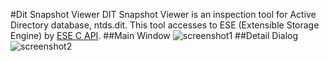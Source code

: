 #Dit Snapshot Viewer
DIT Snapshot Viewer is an inspection tool for Active Directory database, ntds.dit. This tool accesses to ESE (Extensible Storage Engine) by [ESE C API](https://msdn.microsoft.com/en-us/library/gg269259%28v=exchg.10%29.aspx).
##Main Window
![screenshot1](https://raw.githubusercontent.com/yosqueoy/ditsnap/master/images/screenshot1.png)
##Detail Dialog
![screenshot2](https://raw.githubusercontent.com/yosqueoy/ditsnap/master/images/screenshot2.png)
